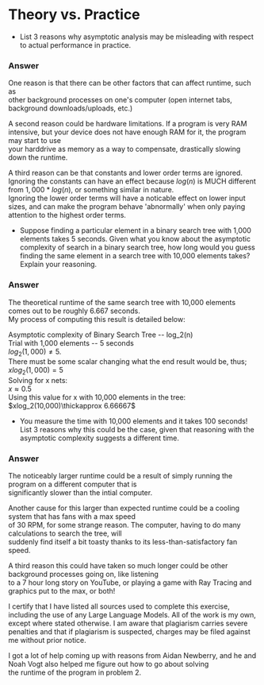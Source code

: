 # Theory vs. Practice

- List 3 reasons why asymptotic analysis may be misleading with respect to
  actual performance in practice.

### Answer


  One reason is that there can be other factors that can affect runtime, such as  
  other background processes on one's computer (open internet tabs, background downloads/uploads, etc.)  
  
  A second reason could be hardware limitations. If a program is very RAM intensive, but your device does not have enough RAM for it, the program may start to use  
  your harddrive as memory as a way to compensate, drastically slowing down the runtime.  
  
  A third reason can be that constants and lower order terms are ignored.  
  Ignoring the constants can have an effect because $log(n)$ is MUCH different from $1,000 * log(n)$, or something similar in nature.   
  Ignoring the lower order terms will have a noticable effect on lower input sizes, and can make the program behave 'abnormally' when only paying attention to the highest order terms.  

  
- Suppose finding a particular element in a binary search tree with 1,000
  elements takes 5 seconds. Given what you know about the asymptotic complexity
  of search in a binary search tree, how long would you guess finding the same
  element in a search tree with 10,000 elements takes? Explain your reasoning.

### Answer

  The theoretical runtime of the same search tree with 10,000 elements comes out to be roughly 6.667 seconds.  
  My process of computing this result is detailed below:  
  
  Asymptotic complexity of Binary Search Tree -- log_2(n)  
  Trial with 1,000 elements -- 5 seconds  
  $log_2(1,000)\neq 5.$  
  There must be some scalar changing what the end result would be, thus;  
  $xlog_2(1,000) = 5$  
  Solving for x nets:  
  $x\approx 0.5$  
  Using this value for x with 10,000 elements in the tree:  
  $xlog_2(10,000)\thickapprox 6.66667$  
  
  
- You measure the time with 10,000 elements and it takes 100 seconds! List 3
  reasons why this could be the case, given that reasoning with the asymptotic
  complexity suggests a different time.

### Answer

  The noticeably larger runtime could be a result of simply running the program on a different computer that is  
  significantly slower than the intial computer.  
  
  Another cause for this larger than expected runtime could be a cooling system that has fans with a max speed  
  of 30 RPM, for some strange reason. The computer, having to do many calculations to search the tree, will  
  suddenly find itself a bit toasty thanks to its less-than-satisfactory fan speed.  
  
  A third reason this could have taken so much longer could be other background processes going on, like listening  
  to a 7 hour long story on YouTube, or playing a game with Ray Tracing and graphics put to the max, or both!  



I certify that I have listed all sources used to complete this exercise, including the use of any Large Language Models. All of the work is my own, except where stated otherwise. I am aware that plagiarism carries severe penalties and that if plagiarism is suspected, charges may be filed against me without prior notice.

I got a lot of help coming up with reasons from Aidan Newberry, and he and Noah Vogt also helped me figure out how to go about solving  
the runtime of the program in problem 2.  
